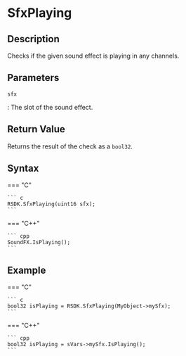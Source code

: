# SfxPlaying

## Description
Checks if the given sound effect is playing in any channels.

## Parameters
`sfx`

:   The slot of the sound effect.

## Return Value
Returns the result of the check as a `bool32`.

## Syntax
=== "C"

	``` c
	RSDK.SfxPlaying(uint16 sfx);
	```

=== "C++"

	``` cpp
	SoundFX.IsPlaying();
	```

## Example
=== "C"

	``` c
	bool32 isPlaying = RSDK.SfxPlaying(MyObject->mySfx);
	```

=== "C++"

	``` cpp
	bool32 isPlaying = sVars->mySfx.IsPlaying();
	```
